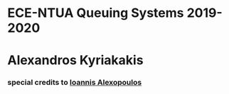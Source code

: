 # ECE-NTUA Queuing Systems 2019-2020

# Alexandros Kyriakakis

### special credits to [Ioannis Alexopoulos](https://github.com/galexo)
